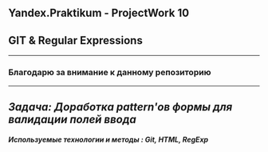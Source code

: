 ## Yandex.Praktikum - ProjectWork 10
## GIT & Regular Expressions
---
### Благодарю за внимание к данному репозиторию
----
*Задача: Доработка pattern'ов формы для валидации полей ввода*
---
##### Используемые технологии и методы : Git, HTML, RegExp
